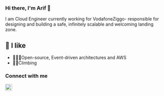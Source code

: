 ### Hi there, I'm Arif 👋

I am Cloud Engineer currently working for VodafoneZiggo- responsible for designing and building a safe, infinitely scalable and welcoming landing zone.

## 👀 I like 

- 👨🏻‍💻Open-source, Event-driven architectures and AWS
- 🧗‍♂️Climbing

### Connect with me

[<img align="left" alt="arifakkermans | LinkedIn" width="22" src="https://cdn.jsdelivr.net/npm/simple-icons@v3/icons/linkedin.svg" />][linkedin]

[linkedin]: https://linkedin.com/in/arif-akkermans
